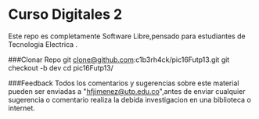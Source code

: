 Curso Digitales 2
=================

Este repo es completamente Software Libre,pensado 
para estudiantes de Tecnologia Electrica .

###Clonar Repo 
    git clone@github.com:c1b3rh4ck/pic16Futp13.git 
    git checkout -b dev 
    cd pic16Futp13/
    
###Feedback 
Todos los comentarios y sugerencias sobre este material 
pueden ser enviadas a "hfjimenez@utp.edu.co",antes de 
enviar cualquier sugerencia o comentario realiza la 
debida investigacion en una biblioteca o internet.
